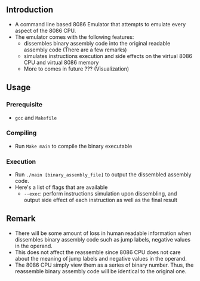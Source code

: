 ## Introduction

- A command line based 8086 Emulator that attempts to emulate every aspect of 
the 8086 CPU.
- The emulator comes with the following features:
    - dissembles binary assembly code into the original readable assembly code 
    (There are a few remarks)
    - simulates instructions execution and side effects on the virtual 8086 CPU 
    and virtual 8086 memory
    - More to comes in future ??? (Visualization)

## Usage

### Prerequisite 

- `gcc` and `Makefile`

### Compiling

- Run `Make main` to compile the binary executable

### Execution

- Run `./main [binary_assembly_file]` to output the dissembled assembly code.
- Here's a list of flags that are available
    - `--exec`: perform instructions simulation upon dissembling, and output 
    side effect of each instruction as well as the final result

## Remark

- There will be some amount of loss in human readable information when dissembles 
binary assembly code such as jump labels, negative values in the operand. 
- This does not affect the reassemble since 8086 CPU does not care about the 
meaning of jump labels and negative values in the operand. 
- The 8086 CPU simply view them as a series of binary number. Thus, the 
reassemble binary assembly code will be identical to the original one.
